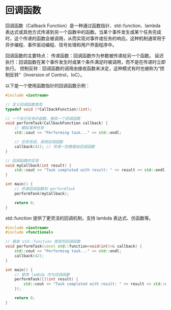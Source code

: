 # 回调函数

回调函数（Callback Function）是一种通过函数指针、std::function、lambda 表达式或其他方式传递到另一个函数中的函数。当某个事件发生或某个任务完成时，这个传递的函数会被调用，从而实现对事件或任务的响应。这种机制通常用于异步编程、事件驱动编程、信号处理和用户界面程序中。

回调函数的主要特点：
  传递函数：回调函数作为参数被传递给另一个函数。
  延迟执行：回调函数在某个事件发生时或某个条件满足时被调用，而不是在传递时立即执行。
  控制反转：回调函数的调用由接收函数来决定，这种模式有时也被称为“控制反转”（Inversion of Control，IoC）。

以下是一个使用函数指针的回调函数示例：
```cpp
#include <iostream>

// 定义回调函数类型
typedef void (*CallbackFunction)(int);

// 一个执行任务的函数，接收一个回调函数
void performTask(CallbackFunction callback) {
    // 模拟某种任务
    std::cout << "Performing task..." << std::endl;

    // 任务完成，调用回调函数
    callback(42); // 传递一些数据给回调函数
}

// 回调函数的实现
void myCallback(int result) {
    std::cout << "Task completed with result: " << result << std::endl;
}

int main() {
    // 传递回调函数到 performTask
    performTask(myCallback);

    return 0;
}

```

std::function 提供了更灵活的回调机制，支持 lambda 表达式、仿函数等。
```cpp
#include <iostream>
#include <functional>

// 接收 std::function 类型的回调函数
void performTask(const std::function<void(int)>& callback) {
    std::cout << "Performing task..." << std::endl;
    callback(42);
}

int main() {
    // 使用 lambda 作为回调函数
    performTask([](int result) {
        std::cout << "Task completed with result: " << result << std::endl;
    });

    return 0;
}

```




